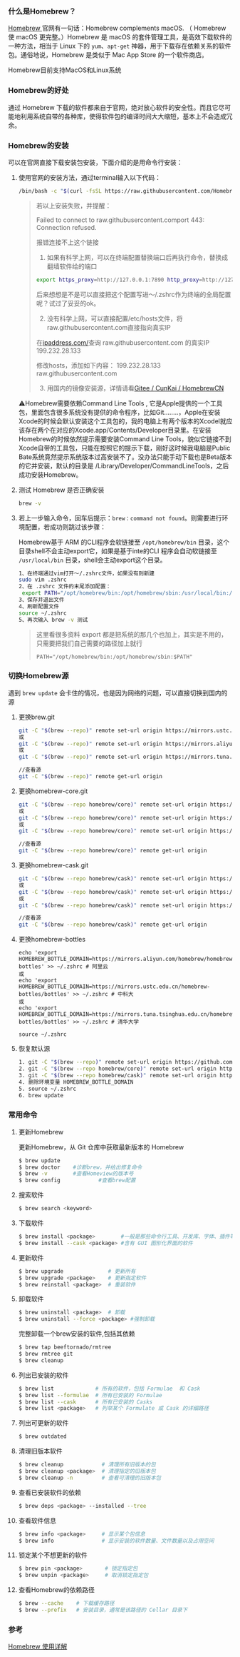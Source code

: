### 什么是Homebrew？

[Homebrew ](https://brew.sh/index_zh-cn.html)官网有一句话：Homebrew complements macOS. （ Homebrew 使 macOS 更完整。）Homebrew 是 macOS 的套件管理工具，是高效下载软件的一种方法，相当于 Linux 下的 `yum`、`apt-get` 神器，用于下载存在依赖关系的软件包。通俗地说，Homebrew 是类似于 Mac App Store 的一个软件商店。

Homebrew目前支持MacOS和Linux系统

### Homebrew的好处

通过 Homebrew 下载的软件都来自于官网，绝对放心软件的安全性。而且它尽可能地利用系统自带的各种库，使得软件包的编译时间大大缩短，基本上不会造成冗余。

### Homebrew的安装

可以在官网直接下载安装包安装，下面介绍的是用命令行安装：

1. 使用官网的安装方法，通过terminal输入以下代码：

   ```zsh
   /bin/bash -c "$(curl -fsSL https://raw.githubusercontent.com/Homebrew/install/HEAD/install.sh)"
   ```

   >若以上安装失败，并提醒：
   >
   >Failed to connect to raw.githubusercontent.comport 443: Connection refused.
   >
   >报错连接不上这个链接
   >
   >1. 如果有科学上网，可以在终端配置替换端口后再执行命令，替换成翻墙软件给的端口
   >
   >   ```bash
   >   export https_proxy=http://127.0.0.1:7890 http_proxy=http://127.0.0.1:7890 all_proxy=socks5://127.0.0.1:7890
   >   ```
   >
   >   后来想想是不是可以直接把这个配置写进～/.zshrc作为终端的全局配置呢？试过了妥妥的ok。
   >
   >2. 没有科学上网，可以直接配置/etc/hosts文件，将raw.githubusercontent.com直接指向真实IP
   >
   >  在[ipaddress.com/](https://www.ipaddress.com)查询 raw.githubusercontent.com 的真实IP 199.232.28.133 
   >
   >  修改hosts，添加如下内容： 199.232.28.133  raw.githubusercontent.com
   >
   >3. 用国内的镜像安装源，详情请看[Gitee / CunKai / HomebrewCN](https://link.zhihu.com/?target=https%3A//gitee.com/cunkai/HomebrewCN)

   ⚠️Homebrew需要依赖Command Line Tools , 它是Apple提供的一个工具包，里面包含很多系统没有提供的命令程序，比如Git........，Apple在安装Xcode的时候会默认安装这个工具包的，我的电脑上有两个版本的Xcodel就应该存在两个在对应的Xcode.app/Contents/Developer目录里。在安装Homebrew的时候依然提示需要安装Command Line Tools，貌似它链接不到Xcode自带的工具包，只能在按照它的提示下载，刚好这时候我电脑是Public Bate系统竟然提示系统版本过高安装不了。没办法只能手动下载也是Beta版本的它并安装，默认的目录是 /Library/Developer/CommandLineTools，之后成功安装Homebrew。

2. 测试 Homebrew 是否正确安装

   ```bash
   brew -v
   ```

3. 若上一步输入命令，回车后提示：`brew：command not found`。则需要进行环境配置，若成功则跳过该步骤：

   Homebrew基于 ARM 的CLI程序会软链接至 `/opt/homebrew/bin` 目录，这个目录shell不会主动export它，如果是基于inte的CLI 程序会自动软链接至 `/usr/local/bin` 目录，shell会主动export这个目录。

   ```bash
   1、在终端通过vim打开～/.zshrc文件，如果没有则新建
   sudo vim .zshrc  
   2、在 .zshrc 文件的末尾添加配置：
    export PATH="/opt/homebrew/bin:/opt/homebrew/sbin:/usr/local/bin:/usr/bin:/bin:/usr/sbin:/sbin:$PATH"
   3、保存并退出文件
   4、刷新配置文件
   source ~/.zshrc
   5、再次输入 brew -v 测试
   
   ```
   
   >这里看很多资料 export 都是把系统的那几个也加上，其实是不用的，只需要把我们自己需要的路径加上就行
   >
   >`PATH="/opt/homebrew/bin:/opt/homebrew/sbin:$PATH"`

### 切换Homebrew源

遇到 `brew update` 会卡住的情况，也是因为网络的问题，可以直接切换到国内的源

1. 更换brew.git

   ```bash
   git -C "$(brew --repo)" remote set-url origin https://mirrors.ustc.edu.cn/brew.git # 中科大
   或
   git -C "$(brew --repo)" remote set-url origin https://mirrors.aliyun.com/homebrew/brew.git # 阿里巴巴
   或
   git -C "$(brew --repo)" remote set-url origin https://mirrors.tuna.tsinghua.edu.cn/git/homebrew/brew.git # 清华大学
   ```

   ```bash
   //查看源
   git -C "$(brew --repo)" remote get-url origin 
   ```

   

2. 更换homebrew-core.git

   ```bash
   git -C "$(brew --repo homebrew/core)" remote set-url origin https://mirrors.ustc.edu.cn/homebrew-core.git # 中科大
   或
   git -C "$(brew --repo homebrew/core)" remote set-url origin https://mirrors.aliyun.com/homebrew/homebrew-core.git # 阿里巴巴
   或
   git -C "$(brew --repo homebrew/core)" remote set-url origin https://mirrors.tuna.tsinghua.edu.cn/git/homebrew/homebrew-core.git # 清华大学
   ```

   ```bash
   //查看源
   git -C "$(brew --repo homebrew/core)" remote get-url origin
   ```

   

3. 更换homebrew-cask.git

   ```bash
   git -C "$(brew --repo homebrew/cask)" remote set-url origin https://mirrors.ustc.edu.cn/homebrew-cask.git # 中科大
   或
   git -C "$(brew --repo homebrew/cask)" remote set-url origin https://mirrors.aliyun.com/homebrew/homebrew-cask.git # 阿里巴巴
   或
   git -C "$(brew --repo homebrew/cask)" remote set-url origin https://mirrors.tuna.tsinghua.edu.cn/git/homebrew/homebrew-cask.git # 清华大学
   ```

   ```bash
   //查看源
   git -C "$(brew --repo homebrew/cask)" remote get-url origin
   ```

   

4. 更换homebrew-bottles

   ```text
   echo 'export HOMEBREW_BOTTLE_DOMAIN=https://mirrors.aliyun.com/homebrew/homebrew-bottles' >> ~/.zshrc # 阿里云
   或
   echo 'export HOMEBREW_BOTTLE_DOMAIN=https://mirrors.ustc.edu.cn/homebrew-bottles/bottles' >> ~/.zshrc # 中科大
   或
   echo 'export HOMEBREW_BOTTLE_DOMAIN=https://mirrors.tuna.tsinghua.edu.cn/homebrew-bottles/bottles' >> ~/.zshrc # 清华大学
   
   source ~/.zshrc
   ```

5. 恢复默认源

   ```bash
   1. git -C "$(brew --repo)" remote set-url origin https://github.com/Homebrew/brew.git
   2. git -C "$(brew --repo homebrew/core)" remote set-url origin https://github.com/Homebrew/homebrew-core.git
   3. git -C "$(brew --repo homebrew/cask)" remote set-url origin https://github.com/Homebrew/homebrew-cask.git
   4. 删除环境变量 HOMEBREW_BOTTLE_DOMAIN
   5. source ~/.zshrc
   6. brew update
   ```

   

### 常用命令

1. 更新Homebrew

   更新Homebrew，从 Git 仓库中获取最新版本的 Homebrew

   ```bash
   $ brew update 
   $ brew doctor    #诊断brew，并给出修复命令
   $ brew -v        #查看Homeview的版本号
   $ brew config            #查看brew配置
   ```

2. 搜索软件

   ```bash
   $ brew search <keyword>  
   ```

3. 下载软件

   ```bash
   $ brew install <package>        #一般是那些命令行工具、开发库、字体、插件等
   $ brew install --cask <package> #含有 GUI 图形化界面的软件
   ```

4. 更新软件

   ```bash
   $ brew upgrade              # 更新所有
   $ brew upgrade <package>    # 更新指定软件
   $ brew reinstall <package>  # 重装软件
   ```

5. 卸载软件

   ```bash
   $ brew uninstall <package>  # 卸载
   $ brew uninstall --force <package> #强制卸载
   ```

   完整卸载一个brew安装的软件,包括其依赖

   ```bash
   $ brew tap beeftornado/rmtree
   $ brew rmtree git
   $ brew cleanup
   ```

6. 列出已安装的软件

   ```bash
   $ brew list             # 所有的软件，包括 Formulae  和 Cask
   $ brew list --formulae  # 所有已安装的 Formulae
   $ brew list --cask      # 所有已安装的 Casks
   $ brew list <package>   # 列举某个 Formulate 或 Cask 的详细路径
   ```

7. 列出可更新的软件

   ```bash
   $ brew outdated
   ```

8. 清理旧版本软件

   ```bash
   $ brew cleanup            # 清理所有旧版本的包
   $ brew cleanup <package>  # 清理指定的旧版本包
   $ brew cleanup -n         # 查看可清理的旧版本包
   ```

9. 查看已安装软件的依赖

   ```bash
   $ brew deps <package> --installed --tree
   ```

10. 查看软件信息

    ```bash
    $ brew info <package>     # 显示某个包信息
    $ brew info               # 显示安装的软件数量、文件数量以及占用空间
    ```

11. 锁定某个不想更新的软件

    ```bash
    $ brew pin <package>       # 锁定指定包
    $ brew unpin <package>     # 取消锁定指定包
    ```

12. 查看Homebrew的依赖路径

    ```bash
    $ brew --cache    # 下载缓存路径
    $ brew --prefix   # 安装目录，通常是该路径的 Cellar 目录下
    ```



### 参考

[Homebrew 使用详解](https://zhuanlan.zhihu.com/p/30704752)
